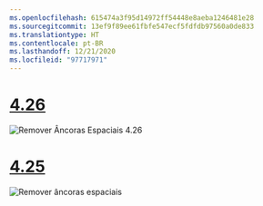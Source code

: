 ```yaml
---
ms.openlocfilehash: 615474a3f95d14972ff54448e8aeba1246481e28
ms.sourcegitcommit: 13ef9f89ee61fbfe547ecf5fdfdb97560a0de833
ms.translationtype: HT
ms.contentlocale: pt-BR
ms.lasthandoff: 12/21/2020
ms.locfileid: "97717971"
---
```

# <a name="426"></a>[4.26](#tab/426)

![Remover Âncoras Espaciais 4.26](../images/local-spatial-anchors-img-04.png)

# <a name="425"></a>[4.25](#tab/425)

![Remover âncoras espaciais](../images/unreal-spatialanchors-remove.PNG)
